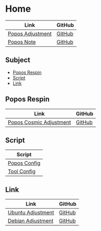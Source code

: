 

# Home

| Link | GitHub |
| ---- | ------ |
| [Popos Adjustment](https://samwhelp.github.io/popos-adjustment/) | [GitHub](https://github.com/samwhelp/popos-adjustment) |
| [Popos Note](https://samwhelp.github.io/note-about-popos/) | [GitHub](https://github.com/samwhelp/note-about-popos) |




## Subject

* [Popos Respin](#popos-respin)
* [Script](#script)
* [Link](#link)




## Popos Respin

| Link | GitHub |
| ---- | ------ |
| [Popos Cosmic Adjustment](https://samwhelp.github.io/popos-cosmic-adjustment/) | [GitHub](https://github.com/samwhelp/popos-cosmic-adjustment) |




## Script

| Script |
| ------ |
| [Popos Config](https://github.com/samwhelp/popos-adjustment/tree/main/prototype/main) |
| [Tool Config](https://github.com/samwhelp/popos-adjustment/tree/main/prototype/main/tool-config/part) |




## Link

| Link | GitHub |
| ---- | ------ |
| [Ubuntu Adjustment](https://samwhelp.github.io/ubuntu-adjustment/) | [GitHub](https://github.com/samwhelp/ubuntu-adjustment) |
| [Debian Adjustment](https://samwhelp.github.io/debian-adjustment/) | [GitHub](https://github.com/samwhelp/debian-adjustment) |
